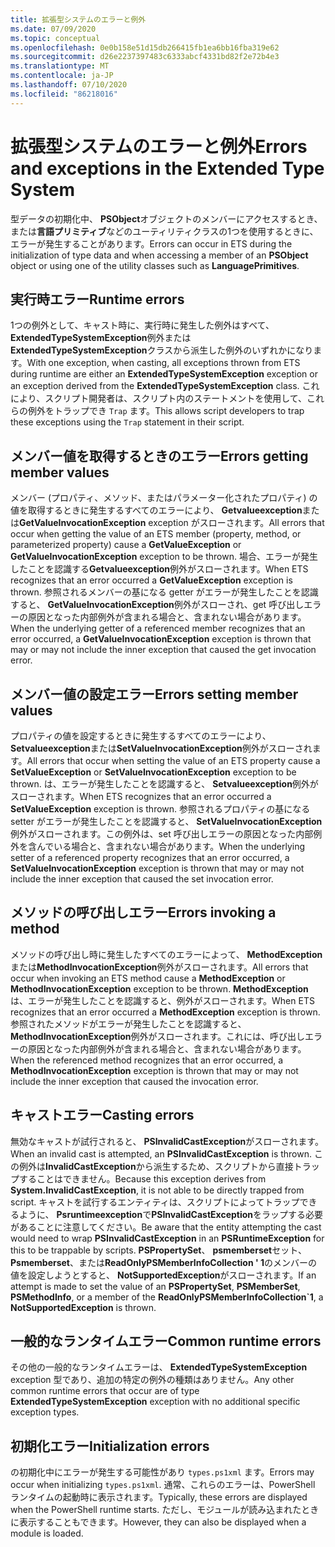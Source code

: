 ```yaml
---
title: 拡張型システムのエラーと例外
ms.date: 07/09/2020
ms.topic: conceptual
ms.openlocfilehash: 0e0b158e51d15db266415fb1ea6bb16fba319e62
ms.sourcegitcommit: d26e2237397483c6333abcf4331bd82f2e72b4e3
ms.translationtype: MT
ms.contentlocale: ja-JP
ms.lasthandoff: 07/10/2020
ms.locfileid: "86218016"
---
```

# <a name="errors-and-exceptions-in-the-extended-type-system"></a><span data-ttu-id="3d410-102">拡張型システムのエラーと例外</span><span class="sxs-lookup"><span data-stu-id="3d410-102">Errors and exceptions in the Extended Type System</span></span>

<span data-ttu-id="3d410-103">型データの初期化中、 **PSObject**オブジェクトのメンバーにアクセスするとき、または**言語プリミティブ**などのユーティリティクラスの1つを使用するときに、エラーが発生することがあります。</span><span class="sxs-lookup"><span data-stu-id="3d410-103">Errors can occur in ETS during the initialization of type data and when accessing a member of an **PSObject** object or using one of the utility classes such as **LanguagePrimitives**.</span></span>

## <a name="runtime-errors"></a><span data-ttu-id="3d410-104">実行時エラー</span><span class="sxs-lookup"><span data-stu-id="3d410-104">Runtime errors</span></span>

<span data-ttu-id="3d410-105">1つの例外として、キャスト時に、実行時に発生した例外はすべて、 **ExtendedTypeSystemException**例外または**ExtendedTypeSystemException**クラスから派生した例外のいずれかになります。</span><span class="sxs-lookup"><span data-stu-id="3d410-105">With one exception, when casting, all exceptions thrown from ETS during runtime are either an **ExtendedTypeSystemException** exception or an exception derived from the **ExtendedTypeSystemException** class.</span></span> <span data-ttu-id="3d410-106">これにより、スクリプト開発者は、スクリプト内のステートメントを使用して、これらの例外をトラップでき `Trap` ます。</span><span class="sxs-lookup"><span data-stu-id="3d410-106">This allows script developers to trap these exceptions using the `Trap` statement in their script.</span></span>

## <a name="errors-getting-member-values"></a><span data-ttu-id="3d410-107">メンバー値を取得するときのエラー</span><span class="sxs-lookup"><span data-stu-id="3d410-107">Errors getting member values</span></span>

<span data-ttu-id="3d410-108">メンバー (プロパティ、メソッド、またはパラメーター化されたプロパティ) の値を取得するときに発生するすべてのエラーにより、 **Getvalueexception**または**GetValueInvocationException** exception がスローされます。</span><span class="sxs-lookup"><span data-stu-id="3d410-108">All errors that occur when getting the value of an ETS member (property, method, or parameterized property) cause a **GetValueException** or **GetValueInvocationException** exception to be thrown.</span></span>
<span data-ttu-id="3d410-109">場合、エラーが発生したことを認識する**Getvalueexception**例外がスローされます。</span><span class="sxs-lookup"><span data-stu-id="3d410-109">When ETS recognizes that an error occurred a **GetValueException** exception is thrown.</span></span> <span data-ttu-id="3d410-110">参照されるメンバーの基になる getter がエラーが発生したことを認識すると、 **GetValueInvocationException**例外がスローされ、get 呼び出しエラーの原因となった内部例外が含まれる場合と、含まれない場合があります。</span><span class="sxs-lookup"><span data-stu-id="3d410-110">When the underlying getter of a referenced member recognizes that an error occurred, a **GetValueInvocationException** exception is thrown that may or may not include the inner exception that caused the get invocation error.</span></span>

## <a name="errors-setting-member-values"></a><span data-ttu-id="3d410-111">メンバー値の設定エラー</span><span class="sxs-lookup"><span data-stu-id="3d410-111">Errors setting member values</span></span>

<span data-ttu-id="3d410-112">プロパティの値を設定するときに発生するすべてのエラーにより、 **Setvalueexception**または**SetValueInvocationException**例外がスローされます。</span><span class="sxs-lookup"><span data-stu-id="3d410-112">All errors that occur when setting the value of an ETS property cause a **SetValueException** or **SetValueInvocationException** exception to be thrown.</span></span> <span data-ttu-id="3d410-113">は、エラーが発生したことを認識すると、 **Setvalueexception**例外がスローされます。</span><span class="sxs-lookup"><span data-stu-id="3d410-113">When ETS recognizes that an error occurred a **SetValueException** exception is thrown.</span></span> <span data-ttu-id="3d410-114">参照されるプロパティの基になる setter がエラーが発生したことを認識すると、 **SetValueInvocationException**例外がスローされます。この例外は、set 呼び出しエラーの原因となった内部例外を含んでいる場合と、含まれない場合があります。</span><span class="sxs-lookup"><span data-stu-id="3d410-114">When the underlying setter of a referenced property recognizes that an error occurred, a **SetValueInvocationException** exception is thrown that may or may not include the inner exception that caused the set invocation error.</span></span>

## <a name="errors-invoking-a-method"></a><span data-ttu-id="3d410-115">メソッドの呼び出しエラー</span><span class="sxs-lookup"><span data-stu-id="3d410-115">Errors invoking a method</span></span>

<span data-ttu-id="3d410-116">メソッドの呼び出し時に発生したすべてのエラーによって、 **MethodException**または**MethodInvocationException**例外がスローされます。</span><span class="sxs-lookup"><span data-stu-id="3d410-116">All errors that occur when invoking an ETS method cause a **MethodException** or **MethodInvocationException** exception to be thrown.</span></span> <span data-ttu-id="3d410-117">**MethodException**は、エラーが発生したことを認識すると、例外がスローされます。</span><span class="sxs-lookup"><span data-stu-id="3d410-117">When ETS recognizes that an error occurred a **MethodException** exception is thrown.</span></span> <span data-ttu-id="3d410-118">参照されたメソッドがエラーが発生したことを認識すると、 **MethodInvocationException**例外がスローされます。これには、呼び出しエラーの原因となった内部例外が含まれる場合と、含まれない場合があります。</span><span class="sxs-lookup"><span data-stu-id="3d410-118">When the referenced method recognizes that an error occurred, a **MethodInvocationException** exception is thrown that may or may not include the inner exception that caused the invocation error.</span></span>

## <a name="casting-errors"></a><span data-ttu-id="3d410-119">キャストエラー</span><span class="sxs-lookup"><span data-stu-id="3d410-119">Casting errors</span></span>

<span data-ttu-id="3d410-120">無効なキャストが試行されると、 **PSInvalidCastException**がスローされます。</span><span class="sxs-lookup"><span data-stu-id="3d410-120">When an invalid cast is attempted, an **PSInvalidCastException** is thrown.</span></span> <span data-ttu-id="3d410-121">この例外は**InvalidCastException**から派生するため、スクリプトから直接トラップすることはできません。</span><span class="sxs-lookup"><span data-stu-id="3d410-121">Because this exception derives from **System.InvalidCastException**, it is not able to be directly trapped from script.</span></span> <span data-ttu-id="3d410-122">キャストを試行するエンティティは、スクリプトによってトラップできるように、 **Psruntimeexception**で**PSInvalidCastException**をラップする必要があることに注意してください。</span><span class="sxs-lookup"><span data-stu-id="3d410-122">Be aware that the entity attempting the cast would need to wrap **PSInvalidCastException** in an **PSRuntimeException** for this to be trappable by scripts.</span></span> <span data-ttu-id="3d410-123">**PSPropertySet**、 **psmemberset**セット、 **Psmemberset**、または**ReadOnlyPSMemberInfoCollection ' 1**のメンバーの値を設定しようとすると、 **NotSupportedException**がスローされます。</span><span class="sxs-lookup"><span data-stu-id="3d410-123">If an attempt is made to set the value of an **PSPropertySet**, **PSMemberSet**, **PSMethodInfo**, or a member of the **ReadOnlyPSMemberInfoCollection\`1**, a **NotSupportedException** is thrown.</span></span>

## <a name="common-runtime-errors"></a><span data-ttu-id="3d410-124">一般的なランタイムエラー</span><span class="sxs-lookup"><span data-stu-id="3d410-124">Common runtime errors</span></span>

<span data-ttu-id="3d410-125">その他の一般的なランタイムエラーは、 **ExtendedTypeSystemException** exception 型であり、追加の特定の例外の種類はありません。</span><span class="sxs-lookup"><span data-stu-id="3d410-125">Any other common runtime errors that occur are of type **ExtendedTypeSystemException** exception with no additional specific exception types.</span></span>

## <a name="initialization-errors"></a><span data-ttu-id="3d410-126">初期化エラー</span><span class="sxs-lookup"><span data-stu-id="3d410-126">Initialization errors</span></span>

<span data-ttu-id="3d410-127">の初期化中にエラーが発生する可能性があり `types.ps1xml` ます。</span><span class="sxs-lookup"><span data-stu-id="3d410-127">Errors may occur when initializing `types.ps1xml`.</span></span> <span data-ttu-id="3d410-128">通常、これらのエラーは、PowerShell ランタイムの起動時に表示されます。</span><span class="sxs-lookup"><span data-stu-id="3d410-128">Typically, these errors are displayed when the PowerShell runtime starts.</span></span> <span data-ttu-id="3d410-129">ただし、モジュールが読み込まれたときに表示することもできます。</span><span class="sxs-lookup"><span data-stu-id="3d410-129">However, they can also be displayed when a module is loaded.</span></span>

